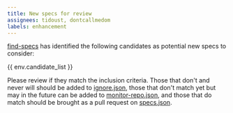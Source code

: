 ```yaml
---
title: New specs for review
assignees: tidoust, dontcallmedom
labels: enhancement
---
```

[find-specs](src/find-specs.js) has identified the following candidates as potential new specs to consider:

{{ env.candidate_list }}

Please review if they match the inclusion criteria. Those that don't and never will should be added to [ignore.json](src/data/ignore.json), those that don't match yet but may in the future can be added to [monitor-repo.json](src/data/monitor-repos.json), and those that do match should be brought as a pull request on [specs.json](specs.json).